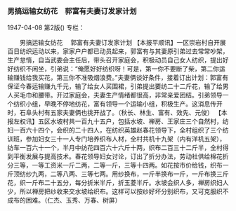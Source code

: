 ### 男搞运输女纺花　郭富有夫妻订发家计划

1947-04-08
第2版()
专栏：

　　男搞运输女纺花
  　郭富有夫妻订发家计划
    【本报平顺讯】一区崇岩村自开展百日纺织运动以来，家家户户都已动员起来，郭富有与其妻原引弟过去常常吵架，生产怠惰，自当武委会主任后，带头召开家庭会，积极动员自己女人纺织，提出好好纺织不闲坐，引弟说：“俺愿好好纺织呀！可是，第一你不要断了柴，第二你运输赚钱给我买花，第三你不准吸烟浪费。”夫妻俩谈好条件，接着订出计划：郭富有保证今春运输赚九千元，输了给女人买围裙，引弟提出要纺二十二斤花，输了给男人买毛巾和腰带。开过家庭会，夫妻生产情绪都很高，非常亲爱团结。引弟领导一个纺织小组，早晚不停地纺花，富有领导一个运输小组，积极生产。这消息传开时，石阜头村有五家夫妻俩也挑开战了。（秋长、林生、富有、效先、元俊）
    【本报左权讯】五区水坡村共一百九十五户，包括水坡、禅房、王家庄三个自然村，纺妇一百六十四个，会织的二十四人，在纺织英雄赵春花领导下，全村组织了三个纺训班，参加妇女三十一人专门培养织布人材，全村共机十九架（内有洋机五架），纺车一百六十一个，半月中纺花四百六十六斤十两，织布二百三十二斤半，全村得到平衡发展与提高技术。春花领导妇女讨论，订出了折分办法，劳动社供给棉花折分三等，一等工资米一斤二两，二等一斤，三等十四两。如花按市价给钱，织布一斤顶纺纱九两，二等八两、三等七两。用纱换布，一斤半换布一斤，一斤布换三斤花，织一斤布二十五分，每分折米半斤，折玉菱半斤。水坡会织人多，禅房织妇人少，所以禅房把纱收来交水坡给织布。这样可以按纱好坏分别织布，又可克服织不成布的困难。（仁杰、玉秀、万春、树屏）
